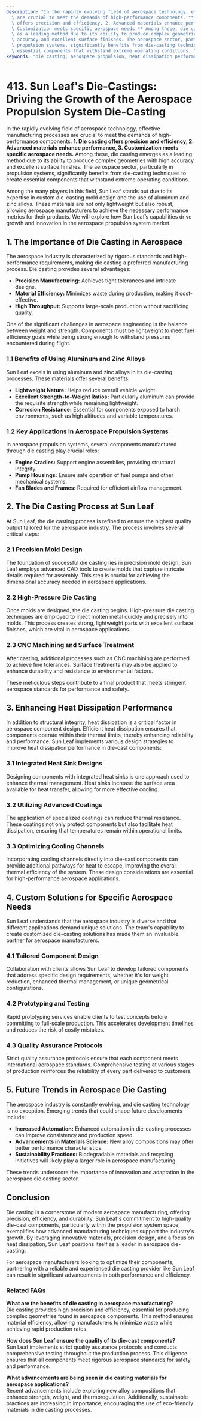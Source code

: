 ```yaml
---
description: "In the rapidly evolving field of aerospace technology, effective manufacturing processes\
  \ are crucial to meet the demands of high-performance components. **1. Die casting\
  \ offers precision and efficiency, 2. Advanced materials enhance performance, 3.\
  \ Customization meets specific aerospace needs.** Among these, die casting emerges\
  \ as a leading method due to its ability to produce complex geometries with high\
  \ accuracy and excellent surface finishes. The aerospace sector, particularly in\
  \ propulsion systems, significantly benefits from die-casting techniques to create\
  \ essential components that withstand extreme operating conditions. "
keywords: "die casting, aerospace propulsion, heat dissipation performance, die casting process"
---
```

# 413. Sun Leaf's Die-Castings: Driving the Growth of the Aerospace Propulsion System Die-Casting

In the rapidly evolving field of aerospace technology, effective manufacturing processes are crucial to meet the demands of high-performance components. **1. Die casting offers precision and efficiency, 2. Advanced materials enhance performance, 3. Customization meets specific aerospace needs.** Among these, die casting emerges as a leading method due to its ability to produce complex geometries with high accuracy and excellent surface finishes. The aerospace sector, particularly in propulsion systems, significantly benefits from die-casting techniques to create essential components that withstand extreme operating conditions. 

Among the many players in this field, Sun Leaf stands out due to its expertise in custom die-casting mold design and the use of aluminum and zinc alloys. These materials are not only lightweight but also robust, allowing aerospace manufacturers to achieve the necessary performance metrics for their products. We will explore how Sun Leaf’s capabilities drive growth and innovation in the aerospace propulsion system market.

## **1. The Importance of Die Casting in Aerospace**

The aerospace industry is characterized by rigorous standards and high-performance requirements, making die casting a preferred manufacturing process. Die casting provides several advantages:

- **Precision Manufacturing:** Achieves tight tolerances and intricate designs.
- **Material Efficiency:** Minimizes waste during production, making it cost-effective.
- **High Throughput:** Supports large-scale production without sacrificing quality.

One of the significant challenges in aerospace engineering is the balance between weight and strength. Components must be lightweight to meet fuel efficiency goals while being strong enough to withstand pressures encountered during flight. 

### **1.1 Benefits of Using Aluminum and Zinc Alloys**

Sun Leaf excels in using aluminum and zinc alloys in its die-casting processes. These materials offer several benefits:

- **Lightweight Nature:** Helps reduce overall vehicle weight.
- **Excellent Strength-to-Weight Ratios:** Particularly aluminum can provide the requisite strength while remaining lightweight.
- **Corrosion Resistance:** Essential for components exposed to harsh environments, such as high altitudes and variable temperatures.

### **1.2 Key Applications in Aerospace Propulsion Systems**

In aerospace propulsion systems, several components manufactured through die casting play crucial roles:

- **Engine Cradles:** Support engine assemblies, providing structural integrity.
- **Pump Housings:** Ensure safe operation of fuel pumps and other mechanical systems.
- **Fan Blades and Frames:** Required for efficient airflow management.

## **2. The Die Casting Process at Sun Leaf**

At Sun Leaf, the die casting process is refined to ensure the highest quality output tailored for the aerospace industry. The process involves several critical steps:

### **2.1 Precision Mold Design**

The foundation of successful die casting lies in precision mold design. Sun Leaf employs advanced CAD tools to create molds that capture intricate details required for assembly. This step is crucial for achieving the dimensional accuracy needed in aerospace applications.

### **2.2 High-Pressure Die Casting**

Once molds are designed, the die casting begins. High-pressure die casting techniques are employed to inject molten metal quickly and precisely into molds. This process creates strong, lightweight parts with excellent surface finishes, which are vital in aerospace applications.

### **2.3 CNC Machining and Surface Treatment**

After casting, additional processes such as CNC machining are performed to achieve fine tolerances. Surface treatments may also be applied to enhance durability and resistance to environmental factors. 

These meticulous steps contribute to a final product that meets stringent aerospace standards for performance and safety.

## **3. Enhancing Heat Dissipation Performance**

In addition to structural integrity, heat dissipation is a critical factor in aerospace component design. Efficient heat dissipation ensures that components operate within their thermal limits, thereby enhancing reliability and performance. Sun Leaf implements various design strategies to improve heat dissipation performance in die-cast components:

### **3.1 Integrated Heat Sink Designs**

Designing components with integrated heat sinks is one approach used to enhance thermal management. Heat sinks increase the surface area available for heat transfer, allowing for more effective cooling.

### **3.2 Utilizing Advanced Coatings**

The application of specialized coatings can reduce thermal resistance. These coatings not only protect components but also facilitate heat dissipation, ensuring that temperatures remain within operational limits.

### **3.3 Optimizing Cooling Channels**

Incorporating cooling channels directly into die-cast components can provide additional pathways for heat to escape, improving the overall thermal efficiency of the system. These design considerations are essential for high-performance aerospace applications.

## **4. Custom Solutions for Specific Aerospace Needs**

Sun Leaf understands that the aerospace industry is diverse and that different applications demand unique solutions. The team's capability to create customized die-casting solutions has made them an invaluable partner for aerospace manufacturers.

### **4.1 Tailored Component Design**

Collaboration with clients allows Sun Leaf to develop tailored components that address specific design requirements, whether it's for weight reduction, enhanced thermal management, or unique geometrical configurations.

### **4.2 Prototyping and Testing**

Rapid prototyping services enable clients to test concepts before committing to full-scale production. This accelerates development timelines and reduces the risk of costly mistakes.

### **4.3 Quality Assurance Protocols**

Strict quality assurance protocols ensure that each component meets international aerospace standards. Comprehensive testing at various stages of production reinforces the reliability of every part delivered to customers.

## **5. Future Trends in Aerospace Die Casting**

The aerospace industry is constantly evolving, and die casting technology is no exception. Emerging trends that could shape future developments include:

- **Increased Automation:** Enhanced automation in die-casting processes can improve consistency and production speed.
- **Advancements in Materials Science:** New alloy compositions may offer better performance characteristics.
- **Sustainability Practices:** Biodegradable materials and recycling initiatives will likely play a larger role in aerospace manufacturing.

These trends underscore the importance of innovation and adaptation in the aerospace die casting sector.

## **Conclusion**

Die casting is a cornerstone of modern aerospace manufacturing, offering precision, efficiency, and durability. Sun Leaf's commitment to high-quality die-cast components, particularly within the propulsion system space, exemplifies how advanced manufacturing techniques support the industry's growth. By leveraging innovative materials, precision design, and a focus on heat dissipation, Sun Leaf positions itself as a leader in aerospace die-casting.

For aerospace manufacturers looking to optimize their components, partnering with a reliable and experienced die casting provider like Sun Leaf can result in significant advancements in both performance and efficiency.

### Related FAQs

**What are the benefits of die casting in aerospace manufacturing?**  
Die casting provides high precision and efficiency, essential for producing complex geometries found in aerospace components. This method ensures material efficiency, allowing manufacturers to minimize waste while achieving rapid production rates.

**How does Sun Leaf ensure the quality of its die-cast components?**  
Sun Leaf implements strict quality assurance protocols and conducts comprehensive testing throughout the production process. This diligence ensures that all components meet rigorous aerospace standards for safety and performance.

**What advancements are being seen in die casting materials for aerospace applications?**  
Recent advancements include exploring new alloy compositions that enhance strength, weight, and thermoregulation. Additionally, sustainable practices are increasing in importance, encouraging the use of eco-friendly materials in die casting processes.
